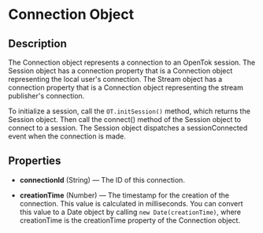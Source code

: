 # Connection Object

## Description

The Connection object represents a connection to an OpenTok session. The Session object has a connection property that is a Connection object representing the local user's connection. The Stream object has a connection property that is a Connection object representing the stream publisher's connection.

To initialize a session, call the `OT.initSession()` method, which returns the Session object. Then call the connect() method of the Session object to connect to a session. The Session object dispatches a sessionConnected event when the connection is made. 

## Properties

* **connectionId** (String) — The ID of this connection.

* **creationTime** (Number) — The timestamp for the creation of the connection. This value is calculated in milliseconds. You can convert this value to a Date object by calling `new Date(creationTime)`, where creationTime is the creationTime property of the Connection object.
